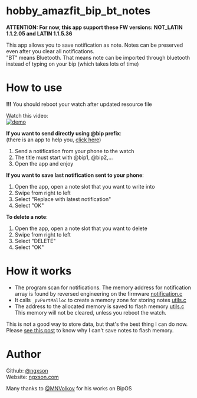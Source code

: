 # hobby_amazfit_bip_bt_notes

**ATTENTION: For now, this app support these FW versions: NOT_LATIN 1.1.2.05 and LATIN 1.1.5.36**

This app allows you to save notification as note. Notes can be preserved even after you clear all notifications.  
"BT" means Bluetooth. That means note can be imported through bluetooth instead of typing on your bip (which takes lots of time)

# How to use

**!!!** You should reboot your watch after updated resource file

Watch this video:  
[![demo](https://img.youtube.com/vi/R5pC8uTLgmk/0.jpg)](https://www.youtube.com/watch?v=R5pC8uTLgmk)

**If you want to send directly using @bip prefix**:  
(there is an app to help you, [click here](https://myamazfit.ru/threads/bip-prilozhenija-dlja-bipos-elf.1174/page-111#post-54101))
1. Send a notification from your phone to the watch
2. The title must start with @bip1, @bip2,...
3. Open the app and enjoy

**If you want to save last notification sent to your phone**:
1. Open the app, open a note slot that you want to write into
2. Swipe from right to left
3. Select "Replace with latest notification"
4. Select "OK"

**To delete a note**:
1. Open the app, open a note slot that you want to delete
2. Swipe from right to left
3. Select "DELETE"
4. Select "OK"

# How it works

- The program scan for notifications. The memory address for notification array is found by reversed engineering on the firmware [notification.c](https://github.com/ngxson/hobby_amazfit_bip_bt_notes/blob/main/notification.c)
- It calls `_pvPortMalloc` to create a memory zone for storing notes [utils.c](https://github.com/ngxson/hobby_amazfit_bip_bt_notes/blob/main/utils.c)
- The address to the allocated memory is saved to flash memory [utils.c](https://github.com/ngxson/hobby_amazfit_bip_bt_notes/blob/main/utils.c)  
This memory will not be cleared, unless you reboot the watch.

This is not a good way to store data, but that's the best thing I can do now. Please [see this post](https://myamazfit.ru/threads/bip-application-develop-for-bipos-sdk-en.1171/page-4#post-53688) to know why I can't save notes to flash memory.

# Author
Github: [@ngxson](https://github.com/ngxson)  
Website: [ngxson.com](https://ngxson.com)  

Many thanks to [@MNVolkov](https://github.com/MNVolkov) for his works on BipOS
